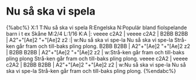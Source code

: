 # Nu så ska vi spela

{%abc%}
X:1
T:Nu så ska vi spela
R:Engelska
N:Populär bland fiolspelande barn i t ex Skåne
M:2/4
L:1/16
K:A
|: veeee c2A2 | veeee c2A2 | B2BB B2BB | A2"+"[Ae]2 "+"[Ae]2 z2 :|
w:Nu så ska vi spe-la Nu så ska vi spe-la Strå-ken går fram och till-baks pling plong.
B2BB B2BB | A2"+"[Ae]2 "+"[Ae]2 z2 | B2BB B2BB | A2"+"[Ae]2 "+"[Ae]2 z2 |
w:Strå-ken går fram och till-baks pling plong Strå-ken går fram och till-baks pling plong.
veeee c2A2 | veeee c2A2 | B2BB B2BB | A2"+"[Ae]2 "+"[Ae]2 z2 |
w:Nu så ska vi spe-la Nu så ska vi spe-la Strå-ken går fram och till-baks pling plong.
{%endabc%}
